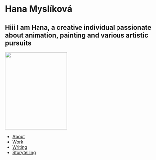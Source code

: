 # Hana Myslíková
## Hiii I am Hana, a creative individual passionate about animation, painting and various artistic pursuits
<img src="https://github.com/Typkazprahe/HanaMyslikova/assets/149475635/72425718-412f-46c2-9e53-5e12c66b3b54" width="200" height="250">

- [About](about/index.md) 
- [Work](work/index.md) 
- [Writing](writing/index.md)
- [Storytelling](storytelling/index.md)
